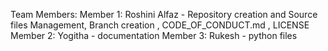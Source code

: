 Team Members:
Member 1: Roshini Alfaz - Repository creation and Source files Management, Branch creation , CODE_OF_CONDUCT.md , LICENSE
Member 2: Yogitha - documentation
Member 3: Rukesh - python files 
